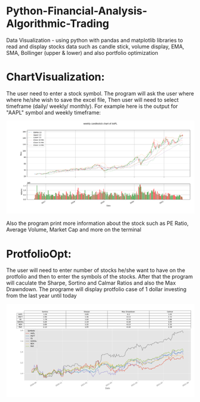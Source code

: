 # Python-Financial-Analysis-Algorithmic-Trading
Data Visualization - using python with pandas and matplotlib libraries to read and display stocks data such as candle stick, volume display, EMA, SMA, Bollinger (upper &amp; lower) and also portfolio optimization

# ChartVisualization:
The user need to enter a stock symbol.
The program will ask the user where where he/she wish to save the excel file,
Then user will need to select timeframe (daily/ weekly/ monthly).
For example here is the output for "AAPL" symbol and weekly timeframe:

<img src="images/aapl.png" width="900">

Also the program print more information about the stock such as PE Ratio, Average Volume, Market Cap and more on the terminal



# ProtfolioOpt:
The user will need to enter number of stocks he/she want to have on the protfolio and then to enter the symbols of the stocks.
After that the program will caculate the Sharpe, Sortino and Calmar Ratios and also the Max Drawndown.
The programe will display protfolio case of 1 dollar investing from the last year until today


<img src="images/ProtfolioOpt.png" width="1000">



